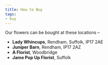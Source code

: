 ```yaml
---
title: How to Buy
tags:
- buy
---
```


Our flowers can be bought at these locations –

* **Lady Whincups**, Rendham, Suffolk, IP17 2AE
* **Juniper Barn**, Rendham, IP17 2AZ
* **A Florist**, Woodbridge
* **Jame Pop Up Florist**, Suffolk